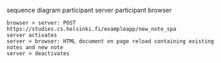 sequence diagram
    participant server
    participant browser

    browser > server: POST https://studies.cs.helsinki.fi/exampleapp/new_note_spa
    server activates
    server > browser: HTML document on page reload containing existing notes and new note
    server > deactivates